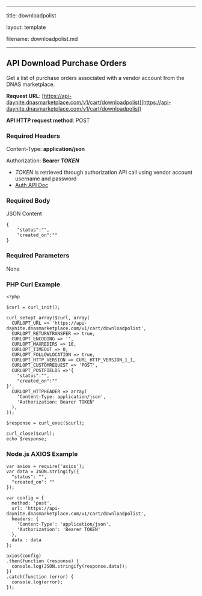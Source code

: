 



---

title: downloadpolist

layout: template

filename: downloadpolist.md

--- 

## API Download Purchase Orders

Get a list of purchase orders associated with a vendor account from the DNAS marketplace.

**Request URL**: [https://api-daynite.dnasmarketplace.com/v1/cart/downloadpolist](https://api-daynite.dnasmarketplace.com/v1/cart/downloadpolist)

**API HTTP request method**: POST  

### Required Headers

Content-Type: **application/json**

Authorization: **Bearer *TOKEN*** 

- *TOKEN* is retrieved through authorization API call using vendor account username and password
-  [Auth API Doc](https://punchout-daynite.dnasmarketplace.com/api-docs/)

### Required Body
JSON Content

```
{
    "status":"",
    "created_on":""
}
```
### Required Parameters
None

### PHP Curl Example
```
<?php

$curl = curl_init();

curl_setopt_array($curl, array(
  CURLOPT_URL => 'https://api-daynite.dnasmarketplace.com/v1/cart/downloadpolist',
  CURLOPT_RETURNTRANSFER => true,
  CURLOPT_ENCODING => '',
  CURLOPT_MAXREDIRS => 10,
  CURLOPT_TIMEOUT => 0,
  CURLOPT_FOLLOWLOCATION => true,
  CURLOPT_HTTP_VERSION => CURL_HTTP_VERSION_1_1,
  CURLOPT_CUSTOMREQUEST => 'POST',
  CURLOPT_POSTFIELDS =>'{
    "status":"",
    "created_on":""
}',
  CURLOPT_HTTPHEADER => array(
    'Content-Type: application/json',
    'Authorization: Bearer TOKEN'
  ),
));

$response = curl_exec($curl);

curl_close($curl);
echo $response;

```
### Node.js AXIOS Example
```
var axios = require('axios');
var data = JSON.stringify({
  "status": "",
  "created_on": ""
});

var config = {
  method: 'post',
  url: 'https://api-daynite.dnasmarketplace.com/v1/cart/downloadpolist',
  headers: { 
    'Content-Type': 'application/json', 
    'Authorization': 'Bearer TOKEN'
  },
  data : data
};

axios(config)
.then(function (response) {
  console.log(JSON.stringify(response.data));
})
.catch(function (error) {
  console.log(error);
});

```

